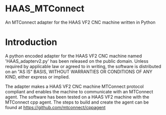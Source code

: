 # HAAS_MTConnect
An MTConnect adapter for the HAAS VF2 CNC machine written in Python

# Introduction
A python encoded adapter for the HAAS VF2 CNC machine named 'HAAS_adapterv2.py' has been released on the public domain. Unless required by applicable law or agreed to in writing, the software is distributed on an "AS IS" BASIS, WITHOUT WARRANTIES OR CONDITIONS OF ANY KIND, either express or implied.

The adapter makes a HAAS VF2 CNC machine MTConnect protocol compliant and enables the machine to communicate with an MTConnect agent. The software has been tested on a HAAS VF2 machine with the MTConnect cpp agent. The steps to build and create the agent can be found at https://github.com/mtconnect/cppagent
